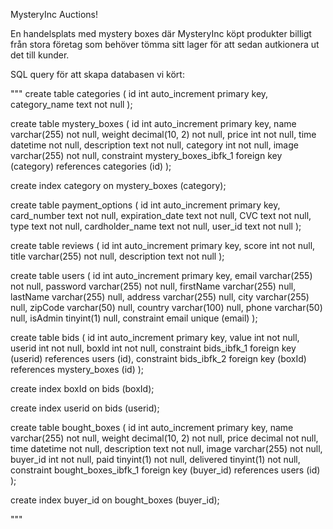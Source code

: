 MysteryInc Auctions! 

En handelsplats med mystery boxes där MysteryInc köpt produkter billigt från stora företag som behöver tömma sitt lager för att sedan autkionera ut det till kunder. 

SQL query för att skapa databasen vi kört: 

"""
create table categories
(
    id            int auto_increment
        primary key,
    category_name text not null
);

create table mystery_boxes
(
    id          int auto_increment
        primary key,
    name        varchar(255)   not null,
    weight      decimal(10, 2) not null,
    price       int            not null,
    time        datetime       not null,
    description text           not null,
    category    int            not null,
    image       varchar(255)   not null,
    constraint mystery_boxes_ibfk_1
        foreign key (category) references categories (id)
);

create index category
    on mystery_boxes (category);

create table payment_options
(
    id              int auto_increment
        primary key,
    card_number     text not null,
    expiration_date text not null,
    CVC             text not null,
    type            text not null,
    cardholder_name text not null,
    user_id         text not null
);

create table reviews
(
    id          int auto_increment
        primary key,
    score       int          not null,
    title       varchar(255) not null,
    description text         not null
);

create table users
(
    id        int auto_increment
        primary key,
    email     varchar(255) not null,
    password  varchar(255) not null,
    firstName varchar(255) null,
    lastName  varchar(255) null,
    address   varchar(255) null,
    city      varchar(255) null,
    zipCode   varchar(50)  null,
    country   varchar(100) null,
    phone     varchar(50)  null,
    isAdmin   tinyint(1)   null,
    constraint email
        unique (email)
);

create table bids
(
    id     int auto_increment
        primary key,
    value  int not null,
    userid int not null,
    boxId  int not null,
    constraint bids_ibfk_1
        foreign key (userid) references users (id),
    constraint bids_ibfk_2
        foreign key (boxId) references mystery_boxes (id)
);

create index boxId
    on bids (boxId);

create index userid
    on bids (userid);

create table bought_boxes
(
    id          int auto_increment
        primary key,
    name        varchar(255)   not null,
    weight      decimal(10, 2) not null,
    price       decimal        not null,
    time        datetime       not null,
    description text           not null,
    image       varchar(255)   not null,
    buyer_id    int            not null,
    paid        tinyint(1)     not null,
    delivered   tinyint(1)     not null,
    constraint bought_boxes_ibfk_1
        foreign key (buyer_id) references users (id)
);

create index buyer_id
    on bought_boxes (buyer_id);

"""
